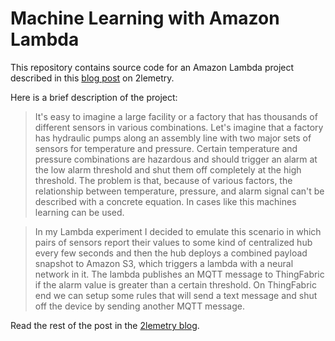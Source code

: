 # Machine Learning with Amazon Lambda

This repository contains source code for an Amazon Lambda project described in this [blog post](http://2lemetry.com/2014/12/15/machine-learning-amazon-lambda/) on 2lemetry.

Here is a brief description of the project:

> It's easy to imagine a large facility or a factory that has thousands of different sensors in various combinations. Let's imagine that a factory has hydraulic pumps along an assembly line with two major sets of sensors for temperature and pressure. Certain temperature and pressure combinations are hazardous and should trigger an alarm at the low alarm threshold and shut them off completely at the high threshold. The problem is that, because of various factors, the relationship between temperature, pressure, and alarm signal can't be described with a concrete equation. In cases like this machines learning can be used.

> In my Lambda experiment I decided to emulate this scenario in which pairs of sensors report their values to some kind of centralized hub every few seconds and then the hub deploys a combined payload snapshot to Amazon S3, which triggers a lambda with a neural network in it. The lambda publishes an MQTT message to ThingFabric if the alarm value is greater than a certain threshold. On ThingFabric end we can setup some rules that will send a text message and shut off the device by sending another MQTT message.

Read the rest of the post in the [2lemetry blog](http://2lemetry.com/2014/12/15/machine-learning-amazon-lambda/).
